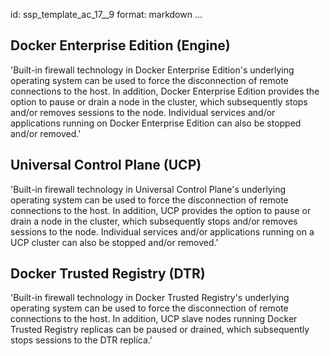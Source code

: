 id: ssp_template_ac_17__9
format: markdown
...
## Docker Enterprise Edition (Engine)

'Built-in firewall technology in Docker Enterprise Edition's underlying
operating system can be used to force the disconnection of remote
connections to the host. In addition, Docker Enterprise Edition provides the
option to pause or drain a node in the cluster, which subsequently
stops and/or removes sessions to the node. Individual services and/or
applications running on Docker Enterprise Edition can also be stopped and/or
removed.'
## Universal Control Plane (UCP)

'Built-in firewall technology in Universal Control Plane's underlying
operating system can be used to force the disconnection of remote
connections to the host. In addition, UCP provides the option to pause
or drain a node in the cluster, which subsequently stops and/or
removes sessions to the node. Individual services and/or applications
running on a UCP cluster can also be stopped and/or removed.'
## Docker Trusted Registry (DTR)

'Built-in firewall technology in Docker Trusted Registry's underlying
operating system can be used to force the disconnection of remote
connections to the host. In addition, UCP slave nodes running Docker
Trusted Registry replicas can be paused or drained, which subsequently
stops sessions to the DTR replica.'
